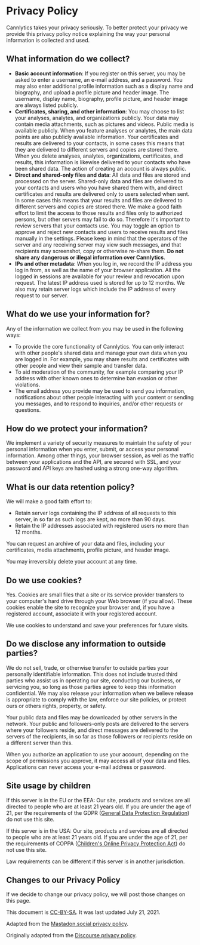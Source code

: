 # Privacy Policy
<!-- https://raw.githubusercontent.com/ArthurGareginyan/privacy-policy-template/master/privacy-policy.md -->
<!-- https://www.meetup.com/privacy/ -->

Cannlytics takes your privacy seriously. To better protect your privacy we provide this privacy policy notice explaining the way your personal information is collected and used.

## What information do we collect?

- **Basic account information**: If you register on this server, you may be asked to enter a username, an e-mail address, and a password. You may also enter additional profile information such as a display name and biography, and upload a profile picture and header image. The username, display name, biography, profile picture, and header image are always listed publicly.
- **Certificates, sharing, and other information**: You may choose to list your analyses, analytes, and organizations publicly. Your data may contain media attachments, such as pictures and videos. Public media is available publicly. When you feature analyses or analytes, the main data points are also publicly available information. Your certificates and results are delivered to your contacts, in some cases this means that they are delivered to different servers and copies are stored there. When you delete analyses, analytes, organizations, certificates, and results, this information is likewise delivered to your contacts who have been shared data. The action of creating an account is always public.
- **Direct and shared-only files and data**: All data and files are stored and processed on the server. Shared-only data and files are delivered to your contacts and users who you have shared them with, and direct certificates and results are delivered only to users selected when sent. In some cases this means that your results and files are delivered to different servers and copies are stored there. We make a good faith effort to limit the access to those results and files only to authorized persons, but other servers may fail to do so. Therefore it's important to review servers that your contacts use. You may toggle an option to approve and reject new contacts and users to receive results and files manually in the settings. Please keep in mind that the operators of the server and any receiving server may view such messages, and that recipients may screenshot, copy or otherwise re-share them. **Do not share any dangerous or illegal information over Cannlytics**.
- **IPs and other metadata**: When you log in, we record the IP address you log in from, as well as the name of your browser application. All the logged in sessions are available for your review and revocation upon request. The latest IP address used is stored for up to 12 months. We also may retain server logs which include the IP address of every request to our server.

## What do we use your information for?

Any of the information we collect from you may be used in the following ways:

- To provide the core functionality of Cannlytics. You can only interact with other people's shared data and manage your own data when you are logged in. For example, you may share results and certificates with other people and view their sample and transfer data.
- To aid moderation of the community, for example comparing your IP address with other known ones to determine ban evasion or other violations.
- The email address you provide may be used to send you information, notifications about other people interacting with your content or sending you messages, and to respond to inquiries, and/or other requests or questions.

## How do we protect your information?

We implement a variety of security measures to maintain the safety of your personal information when you enter, submit, or access your personal information. Among other things, your browser session, as well as the traffic between your applications and the API, are secured with SSL, and your password and API keys are hashed using a strong one-way algorithm.

## What is our data retention policy?

We will make a good faith effort to:

- Retain server logs containing the IP address of all requests to this server, in so far as such logs are kept, no more than 90 days.
- Retain the IP addresses associated with registered users no more than 12 months.

You can request an archive of your data and files, including your certificates, media attachments, profile picture, and header image.

You may irreversibly delete your account at any time.

## Do we use cookies?

Yes. Cookies are small files that a site or its service provider transfers to your computer's hard drive through your Web browser (if you allow). These cookies enable the site to recognize your browser and, if you have a registered account, associate it with your registered account.

We use cookies to understand and save your preferences for future visits.

## Do we disclose any information to outside parties?

We do not sell, trade, or otherwise transfer to outside parties your personally identifiable information. This does not include trusted third parties who assist us in operating our site, conducting our business, or servicing you, so long as those parties agree to keep this information confidential. We may also release your information when we believe release is appropriate to comply with the law, enforce our site policies, or protect ours or others rights, property, or safety.

Your public data and files may be downloaded by other servers in the network. Your public and followers-only posts are delivered to the servers where your followers reside, and direct messages are delivered to the servers of the recipients, in so far as those followers or recipients reside on a different server than this.

When you authorize an application to use your account, depending on the scope of permissions you approve, it may access all of your data and files. Applications can never access your e-mail address or password.

## Site usage by children

If this server is in the EU or the EEA: Our site, products and services are all directed to people who are at least 21 years old. If you are under the age of 21, per the requirements of the GDPR ([General Data Protection Regulation](https://en.wikipedia.org/wiki/General_Data_Protection_Regulation)) do not use this site.

If this server is in the USA: Our site, products and services are all directed to people who are at least 21 years old. If you are under the age of 21, per the requirements of COPPA ([Children's Online Privacy Protection Act](https://en.wikipedia.org/wiki/Children%27s_Online_Privacy_Protection_Act)) do not use this site.

Law requirements can be different if this server is in another jurisdiction.

## Changes to our Privacy Policy

If we decide to change our privacy policy, we will post those changes on this page.

This document is [CC-BY-SA](http://creativecommons.org/licenses/by-sa/4.0/). It was last updated July 21, 2021.

Adapted from the [Mastadon.social privacy policy](https://mastadon.social/terms).

Originally adapted from the [Discourse privacy policy](https://github.com/discourse/discourse).
